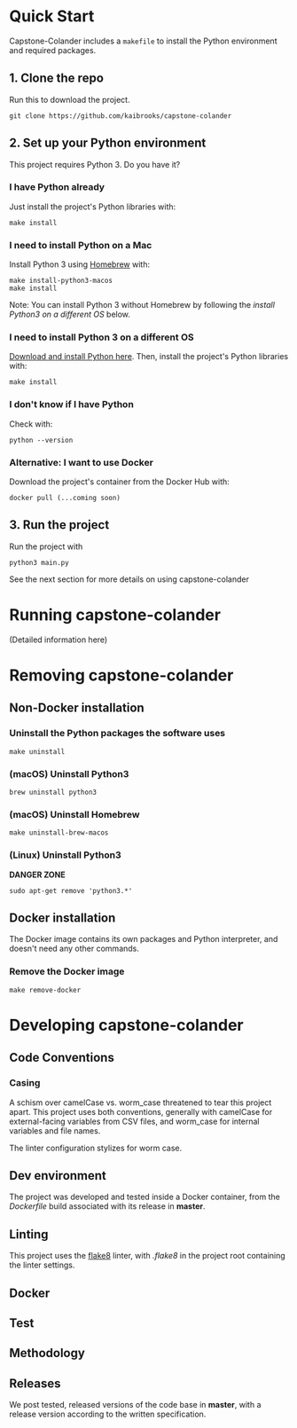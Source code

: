 # Quick Start

Capstone-Colander includes a `makefile` to install the Python environment and required packages.

## 1. Clone the repo

Run this to download the project.

```
git clone https://github.com/kaibrooks/capstone-colander
```

## 2. Set up your Python environment

This project requires Python 3. Do you have it?

### I have Python already

Just install the project's Python libraries with:

```
make install
```

### I need to install Python on a Mac

Install Python 3 using [Homebrew](https://brew.sh) with:

```
make install-python3-macos
make install
```

Note: You can install Python 3 without Homebrew by following the _install Python3 on a different OS_ below.

### I need to install Python 3 on a different OS

[Download and install Python here](https://www.python.org/downloads/release/python-385/ "Download Python here"). Then, install the project's Python libraries with:

```
make install
```

### I don't know if I have Python

Check with:

```
python --version
```

### Alternative: I want to use Docker

Download the project's container from the Docker Hub with:

```
docker pull (...coming soon)
```

## 3. Run the project

Run the project with

```
python3 main.py
```

See the next section for more details on using capstone-colander

# Running capstone-colander

(Detailed information here)

# Removing capstone-colander

## Non-Docker installation

### Uninstall the Python packages the software uses

```
make uninstall
```

### (macOS) Uninstall Python3

```
brew uninstall python3
```

### (macOS) Uninstall Homebrew

```
make uninstall-brew-macos
```

### (Linux) Uninstall Python3

**DANGER ZONE**

```
sudo apt-get remove 'python3.*'
```

## Docker installation

The Docker image contains its own packages and Python interpreter, and doesn't need any other commands.

### Remove the Docker image

```
make remove-docker
```

# Developing capstone-colander

## Code Conventions

### Casing

A schism over camelCase vs. worm_case threatened to tear this project apart. This project uses both conventions, generally with camelCase for external-facing variables from CSV files, and worm_case for internal variables and file names.

The linter configuration stylizes for worm case.

## Dev environment

The project was developed and tested inside a Docker container, from the _Dockerfile_ build associated with its release in **master**.

## Linting

This project uses the [flake8](https://github.com/PyCQA/flake8) linter, with _.flake8_ in the project root containing the linter settings.

## Docker

## Test

## Methodology

## Releases

We post tested, released versions of the code base in **master**, with a release version according to the written specification.
